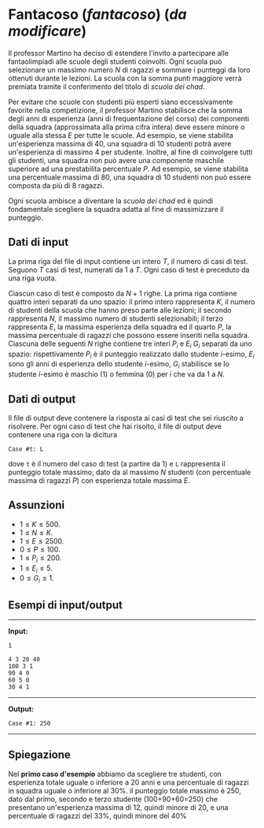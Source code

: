 # Fantacoso (*fantacoso*) (*da modificare*)

Il professor Martino ha deciso di estendere l'invito a partecipare alle fantaolimpiadi alle scuole degli studenti coinvolti. Ogni scuola può selezionare un massimo numero $N$ di ragazzi e sommare i punteggi da loro ottenuti durante le lezioni. La scuola con la somma punti maggiore verrà premiata tramite il conferimento del titolo di *scuola dei chad*.

Per evitare che scuole con studenti più esperti siano eccessivamente favorite nella competizione, il professor Martino stabilisce che la somma degli anni di esperienza (anni di frequentazione del corso) dei componenti della squadra (approssimata alla prima cifra intera) deve essere minore o uguale alla stessa $E$ per tutte le scuole. Ad esempio, se viene stabilita un'esperienza massima di 40, una squadra di 10 studenti potrà avere un'esperienza di massimo 4 per studente.
Inoltre, al fine di coinvolgere tutti gli studenti, una squadra non può avere una componente maschile superiore ad una prestabilita percentuale $P$.
Ad esempio, se viene stabilita una percentuale massima di 80, una squadra di 10 studenti non può essere composta da più di 8 ragazzi.

Ogni scuola ambisce a diventare la *scuola dei chad* ed è quindi fondamentale scegliere la squadra adatta al fine di massimizzare il punteggio.

## Dati di input

La prima riga del file di input contiene un intero $T$, il numero di casi di test. Seguono $T$ casi di test, numerati da $1$ a $T$. Ogni caso di test è preceduto da una riga vuota.

Ciascun caso di test è composto da $N+1$ righe. La prima riga contiene quattro interi separati da uno spazio: il primo intero rappresenta $K$, il numero di studenti della scuola che hanno preso parte alle lezioni; il secondo rappresenta $N$, il massimo numero di studenti selezionabili; il terzo rappresenta $E$, la massima esperienza della squadra ed il quarto $P$, la massima percentuale di ragazzi che possono essere inseriti nella squadra. Ciascuna delle seguenti $N$ righe contiene tre interi $P_i$ e $E_i$ $G_i$ separati da uno spazio: rispettivamente $P_i$ è il punteggio realizzato dallo studente $i$-esimo, $E_i$ sono gli anni di esperienza dello studente $i$-esimo, $G_i$ stabilisce se lo studente $i$-esimo è maschio (1) o femmina (0) per $i$ che va da $1$ a $N$.  

## Dati di output

Il file di output deve contenere la risposta ai casi di test che sei riuscito a risolvere. Per ogni caso di test che hai risolto, il file di output deve contenere una riga con la dicitura

```
Case #t: L
```

dove `t` è il numero del caso di test (a partire da $1$) e `L` rappresenta il punteggio totale massimo; dato da al massimo $N$ studenti (con percentuale massima di ragazzi $P$) con esperienza totale massima $E$.

## Assunzioni

- $1 \le K \le 500$.
- $1 \le N \le K$.
- $1 \le E \le 2500$.
- $0 \le P \le 100$.
- $1 \le P_i \le 200$.
- $1 \le E_i \le 5$.
- $0 \le G_i \le 1$.


## Esempi di input/output

---

**Input:**

```
1

4 3 20 40
100 3 1
90 4 0
60 5 0
30 4 1

```

---

**Output:**

```
Case #1: 250
```

---

## Spiegazione

Nel **primo caso d'esempio** abbiamo da scegliere tre studenti, con esperienza totale uguale o inferiore a 20 anni e una percentuale di ragazzi in squadra uguale o inferiore al 30%. il punteggio totale massimo è 250, dato dal primo, secondo e terzo studente (100+90+60=250) che presentano un'esperienza massima di 12, quindi minore di 20, e una percentuale di ragazzi del 33%, quindi minore del 40%


